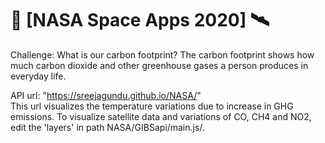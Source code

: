 # 🤖 [NASA Space Apps 2020] 🛰️ 

Challenge: What is our carbon footprint?
The carbon footprint shows how much carbon dioxide and other greenhouse gases a person produces in everyday life.

API url: "https://sreejagundu.github.io/NASA/"  
This url visualizes the temperature variations due to increase in GHG emissions. To visualize satellite data and variations of CO, CH4 and NO2, edit the 'layers' in path  NASA/GIBSapi/main.js/.

